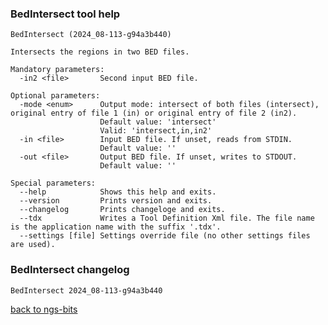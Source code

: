 ### BedIntersect tool help
	BedIntersect (2024_08-113-g94a3b440)
	
	Intersects the regions in two BED files.
	
	Mandatory parameters:
	  -in2 <file>       Second input BED file.
	
	Optional parameters:
	  -mode <enum>      Output mode: intersect of both files (intersect), original entry of file 1 (in) or original entry of file 2 (in2).
	                    Default value: 'intersect'
	                    Valid: 'intersect,in,in2'
	  -in <file>        Input BED file. If unset, reads from STDIN.
	                    Default value: ''
	  -out <file>       Output BED file. If unset, writes to STDOUT.
	                    Default value: ''
	
	Special parameters:
	  --help            Shows this help and exits.
	  --version         Prints version and exits.
	  --changelog       Prints changeloge and exits.
	  --tdx             Writes a Tool Definition Xml file. The file name is the application name with the suffix '.tdx'.
	  --settings [file] Settings override file (no other settings files are used).
	
### BedIntersect changelog
	BedIntersect 2024_08-113-g94a3b440
	
[back to ngs-bits](https://github.com/imgag/ngs-bits)